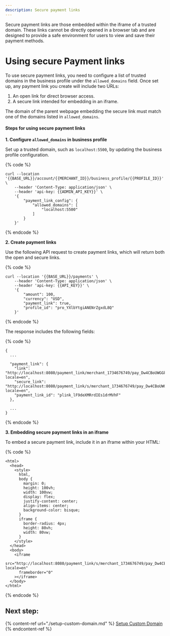 ```yaml
---
description: Secure payment links
---
```


Secure payment links are those embedded within the iframe of a trusted domain. These links cannot be directly opened in a browser tab and are designed to provide a safe environment for users to view and save their payment methods.

# Using secure Payment links

To use secure payment links, you need to configure a list of trusted domains in the business profile under the `allowed_domains` field. Once set up, any payment link you create will include two URLs: 
1. An open link for direct browser access.
2. A secure link intended for embedding in an iframe.

The domain of the parent webpage embedding the secure link must match one of the domains listed in `allowed_domains`.

#### Steps for using secure payment links

**1. Configure `allowed_domains` in business profile**

Set up a trusted domain, such as `localhost:5500`, by updating the business profile configuration.

{% code %}
```
curl --location '{{BASE_URL}}/account/{{MERCHANT_ID}}/business_profile/{{PROFILE_ID}}' \
    --header 'Content-Type: application/json' \
    --header 'api-key: {{ADMIN_API_KEY}}' \
    '{
        "payment_link_config": {
            "allowed_domains": [
                "localhost:5500"
            ]
        }
    }'
```
{% endcode %}

**2. Create payment links**

Use the following API request to create payment links, which will return both the open and secure links.

{% code %}
```
curl --location '{{BASE_URL}}/payments' \
    --header 'Content-Type: application/json' \
    --header 'api-key: {{API_KEY}}' \
    '{
        "amount": 100,
        "currency": "USD",
        "payment_link": true,
        "profile_id": "pro_YXlbYtgiANENrZgxdL8Q"
    }'
```
{% endcode %}

The response includes the following fields:

{% code %}
```
{
  ...

  "payment_link": {
    "link": "http://localhost:8080/payment_link/merchant_1734676749/pay_Dw4CBoUWGGkvSXcfz1Mu?locale=en",
    "secure_link": "http://localhost:8080/payment_link/s/merchant_1734676749/pay_Dw4CBoUWGGkvSXcfz1Mu?locale=en",
    "payment_link_id": "plink_lF9deXMRrdIEs1drMVhF"
  },

  ...
}
```
{% endcode %}

**3. Embedding secure payment links in an iframe**

To embed a secure payment link, include it in an iframe within your HTML:

{% code %}
```
<html>
  <head>
    <style>
      html,
      body {
        margin: 0;
        height: 100vh;
        width: 100vw;
        display: flex;
        justify-content: center;
        align-items: center;
        background-color: bisque;
      }
      iframe {
        border-radius: 4px;
        height: 80vh;
        width: 80vw;
      }
    </style>
  </head>
  <body>
    <iframe
      src="http://localhost:8080/payment_link/s/merchant_1734676749/pay_Dw4CBoUWGGkvSXcfz1Mu?locale=en"
      frameborder="0"
    ></iframe>
  </body>
</html>
```
{% endcode %}

## Next step:

{% content-ref url="./setup-custom-domain.md" %}
[Setup Custom Domain](./setup-custom-domain.md)
{% endcontent-ref %}
